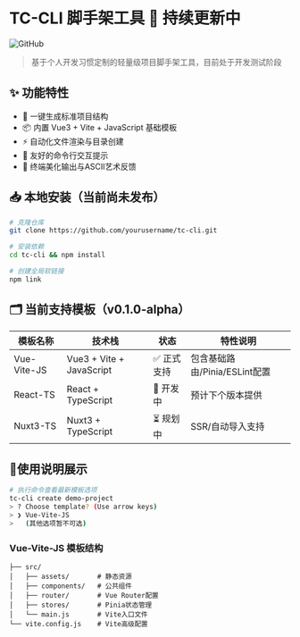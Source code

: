 # TC-CLI 脚手架工具 🚧 持续更新中

![GitHub](https://img.shields.io/badge/status-alpha-orange?style=flat)

> 基于个人开发习惯定制的轻量级项目脚手架工具，目前处于开发测试阶段

## ✨ 功能特性

- 🚀 一键生成标准项目结构
- 📦 内置 Vue3 + Vite + JavaScript 基础模板
- ⚡ 自动化文件渲染与目录创建
- 📢 友好的命令行交互提示
- 🎨 终端美化输出与ASCII艺术反馈

## 📥 本地安装（当前尚未发布）

```bash
# 克隆仓库
git clone https://github.com/yourusername/tc-cli.git

# 安装依赖
cd tc-cli && npm install

# 创建全局软链接
npm link
```

## 🗂 当前支持模板（v0.1.0-alpha）

| 模板名称    | 技术栈                   | 状态        | 特性说明                      |
| ----------- | ------------------------ | ----------- | ----------------------------- |
| Vue-Vite-JS | Vue3 + Vite + JavaScript | ✅ 正式支持 | 包含基础路由/Pinia/ESLint配置 |
| React-TS    | React + TypeScript       | 🚧 开发中   | 预计下个版本提供              |
| Nuxt3-TS    | Nuxt3 + TypeScript       | ⏳ 规划中   | SSR/自动导入支持              |

## 🎯使用说明展示

```bash
# 执行命令查看最新模板选项
tc-cli create demo-project
> ? Choose template? (Use arrow keys)
> ❯ Vue-Vite-JS 
>   (其他选项暂不可选)
```

### Vue-Vite-JS 模板结构

```
├── src/
│   ├── assets/       # 静态资源
│   ├── components/   # 公共组件
│   ├── router/       # Vue Router配置
│   ├── stores/       # Pinia状态管理
│   └── main.js       # Vite入口文件 
└── vite.config.js    # Vite高级配置
```
